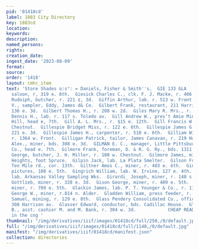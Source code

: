```yaml
---
pid: '01418cd'
label: 1883 City Directory
key: 1883cd
location: 
keywords: 
description: 
named_persons: 
rights: 
creation_date: 
ingest_date: '2023-08-09'
format: 
source: 
order: '1418'
layout: cmhc_item
text: 'Store Shades o:s°: = Daniels, Fisher & Smith''s,  GIE 133 GLA     Giese Charles,
  saloon, r, 319 e. 6th.  Giesick Charles C., clk. F. J. Macke, r. 406 w. Chestnut.  Giesson
  Rudoiph, butcher, r. 221 ¢, 3d.  Giffin Arthur, lab. r. 513 w. Front.  Giffin O,
  V., sampler, Eddy, James d& Co.  Gilbert Frank, restaurant, 211 Harrison av., r.
  136 e. 3d.  Gilbert Thomas H., r. 208 w. 2d.  Giles Mary R. Mrs., r. 126 e. 10th.  Gilford
  Dennis H., lab. r. 117 s. Toledo av.  Gill Andrew W., pres’t Amie Mining Co., Fryer
  Hill, head e, 7th.  Gill A. L. Mrs., r. $15 e. 12th.  Gill Francis W., r, 601 w.
  Chestnut.  Gillespie Bridget Miss, r. 122 e. 6th.  Gillespie James G., miner, r.
  221 e. 3d.  Gillespie James H., carpenter, r. 510 e. 6th.  Gilliam William E., musician,
  r. 1364 w. Front.  Gilligan Patrick, tailor, James Canavan, r. 219 Harrison av.  Gillis
  Alex., miner, bds. 308 e. 3d.  GILMAN E. C., manager, Little Pittsburg Cons. Mining
  Co., head e. 7th.  Gilmore Frank, foreman, D. & R. G. Ry., bds. 1311 n. Poplar.  Gilmore
  George, butcher, J. H. Miller, r. 100 w. Chestnut.  Gilmore James, miner, r. Brooklyn
  Heights, foot Spruce.  Gilpin Jack, lab. La Plata Smelter.  Gilson Frank, Jab. r.
  Ten Mile rd., cor. 13th.  Giltner Amos C., miner, r. 403 e. éth.  Ginger William,
  pictures, 108 e. 5th.  Gingrich William, lab. W. Irvine, 127 e. 4th.  Giovani Pedri,
  lab. Arkansas Valley Sampling Wks.  Girardi_ Joseph, miner, r. 140 s. Toledo av.  Gisin
  Gottlieb, miner, r. 328 e. 3d.  Gison George, miner, r. 409 e. 5th.  Gistorf Joseph,
  miner, r. 709 e. 5th.  Glackin James, lab. P. T. Younger & Co., r. 111 s. Pine.  Gladden
  George W., miner, r.814 n. Alder.  Gladden William, press feeder, r. 814 n. Alder.  Glass
  Samuel, mining, r. 129 e. 8th.  Glass Pendery Consolidated Co., office, room 15,
  308 Harrison av.  Glasser Edward, conductor, bds. Cadillac House.  Glasser John
  B., asst. cashier M. and M. Bank, r. 304 w. 3d.            CHEAP READING, *“Secctyorzaruas
  in the cng '
thumbnail: "/img/derivatives/iiif/images/01418cd/full/250,/0/default.jpg"
full: "/img/derivatives/iiif/images/01418cd/full/1140,/0/default.jpg"
manifest: "/img/derivatives/iiif/01418cd/manifest.json"
collection: directories
---
```

